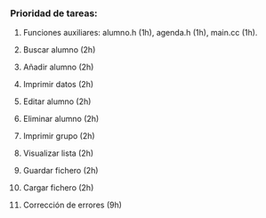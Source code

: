 ### Prioridad de tareas:

1. Funciones auxiliares: alumno.h (1h), agenda.h (1h), main.cc (1h).

2. Buscar alumno (2h)

3. Añadir alumno (2h)

4. Imprimir datos (2h)

5. Editar alumno (2h)

6. Eliminar alumno (2h)

7. Imprimir grupo (2h)

8. Visualizar lista (2h)

9. Guardar fichero (2h)

10. Cargar fichero (2h)

11. Corrección de errores (9h)